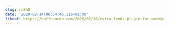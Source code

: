 ```yaml
---
slug: rc8h0
date: '2020-02-14T06:54:46.116+01:00'
likeof: https://boffosocko.com/2020/02/10/extra-feeds-plugin-for-wordpress/
---
```

